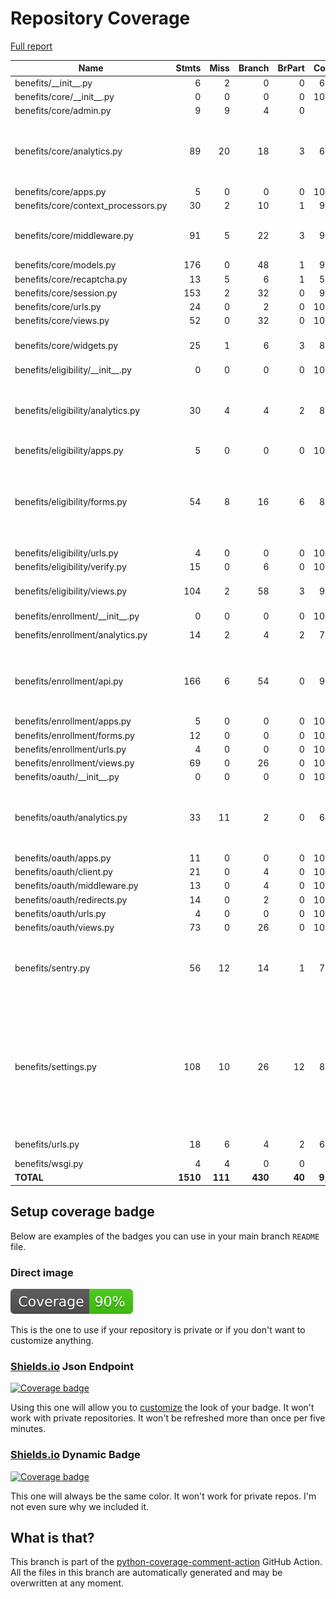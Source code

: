 # Repository Coverage

[Full report](https://htmlpreview.github.io/?https://github.com/cal-itp/benefits/blob/python-coverage-comment-action-data/htmlcov/index.html)

| Name                                 |    Stmts |     Miss |   Branch |   BrPart |   Cover |   Missing |
|------------------------------------- | -------: | -------: | -------: | -------: | ------: | --------: |
| benefits/\_\_init\_\_.py             |        6 |        2 |        0 |        0 |     67% |       5-7 |
| benefits/core/\_\_init\_\_.py        |        0 |        0 |        0 |        0 |    100% |           |
| benefits/core/admin.py               |        9 |        9 |        4 |        0 |      0% |      4-22 |
| benefits/core/analytics.py           |       89 |       20 |       18 |        3 |     67% |114-116, 121, 127-149, 160 |
| benefits/core/apps.py                |        5 |        0 |        0 |        0 |    100% |           |
| benefits/core/context\_processors.py |       30 |        2 |       10 |        1 |     92% |    63, 73 |
| benefits/core/middleware.py          |       91 |        5 |       22 |        3 |     93% |37-38, 57-58, 77->82, 145 |
| benefits/core/models.py              |      176 |        0 |       48 |        1 |     99% |    35->38 |
| benefits/core/recaptcha.py           |       13 |        5 |        6 |        1 |     58% |     25-31 |
| benefits/core/session.py             |      153 |        2 |       32 |        0 |     99% |     51-52 |
| benefits/core/urls.py                |       24 |        0 |        2 |        0 |    100% |           |
| benefits/core/views.py               |       52 |        0 |       32 |        0 |    100% |           |
| benefits/core/widgets.py             |       25 |        1 |        6 |        3 |     87% |16, 17->exit, 39->42 |
| benefits/eligibility/\_\_init\_\_.py |        0 |        0 |        0 |        0 |    100% |           |
| benefits/eligibility/analytics.py    |       30 |        4 |        4 |        2 |     82% |21, 37->39, 39->exit, 45, 55, 60 |
| benefits/eligibility/apps.py         |        5 |        0 |        0 |        0 |    100% |           |
| benefits/eligibility/forms.py        |       54 |        8 |       16 |        6 |     80% |38, 115, 117, 119, 129, 135, 142, 165 |
| benefits/eligibility/urls.py         |        4 |        0 |        0 |        0 |    100% |           |
| benefits/eligibility/verify.py       |       15 |        0 |        6 |        0 |    100% |           |
| benefits/eligibility/views.py        |      104 |        2 |       58 |        3 |     97% |41, 65, 123->exit |
| benefits/enrollment/\_\_init\_\_.py  |        0 |        0 |        0 |        0 |    100% |           |
| benefits/enrollment/analytics.py     |       14 |        2 |        4 |        2 |     78% |12->14, 15, 30 |
| benefits/enrollment/api.py           |      166 |        6 |       54 |        0 |     95% |120-121, 133-134, 146-147 |
| benefits/enrollment/apps.py          |        5 |        0 |        0 |        0 |    100% |           |
| benefits/enrollment/forms.py         |       12 |        0 |        0 |        0 |    100% |           |
| benefits/enrollment/urls.py          |        4 |        0 |        0 |        0 |    100% |           |
| benefits/enrollment/views.py         |       69 |        0 |       26 |        0 |    100% |           |
| benefits/oauth/\_\_init\_\_.py       |        0 |        0 |        0 |        0 |    100% |           |
| benefits/oauth/analytics.py          |       33 |       11 |        2 |        0 |     69% |21, 28, 35, 42, 49-50, 55, 60, 65, 70, 75 |
| benefits/oauth/apps.py               |       11 |        0 |        0 |        0 |    100% |           |
| benefits/oauth/client.py             |       21 |        0 |        4 |        0 |    100% |           |
| benefits/oauth/middleware.py         |       13 |        0 |        4 |        0 |    100% |           |
| benefits/oauth/redirects.py          |       14 |        0 |        2 |        0 |    100% |           |
| benefits/oauth/urls.py               |        4 |        0 |        0 |        0 |    100% |           |
| benefits/oauth/views.py              |       73 |        0 |       26 |        0 |    100% |           |
| benefits/sentry.py                   |       56 |       12 |       14 |        1 |     79% |19, 24-25, 30, 34-35, 63-64, 85-106 |
| benefits/settings.py                 |      108 |       10 |       26 |       12 |     84% |39, 62, 70, 91->96, 107->110, 123, 131, 164, 281, 283, 294, 304 |
| benefits/urls.py                     |       18 |        6 |        4 |        2 |     64% |31-34, 37-40 |
| benefits/wsgi.py                     |        4 |        4 |        0 |        0 |      0% |      9-16 |
|                            **TOTAL** | **1510** |  **111** |  **430** |   **40** | **91%** |           |


## Setup coverage badge

Below are examples of the badges you can use in your main branch `README` file.

### Direct image

[![Coverage badge](https://raw.githubusercontent.com/cal-itp/benefits/python-coverage-comment-action-data/badge.svg)](https://htmlpreview.github.io/?https://github.com/cal-itp/benefits/blob/python-coverage-comment-action-data/htmlcov/index.html)

This is the one to use if your repository is private or if you don't want to customize anything.

### [Shields.io](https://shields.io) Json Endpoint

[![Coverage badge](https://img.shields.io/endpoint?url=https://raw.githubusercontent.com/cal-itp/benefits/python-coverage-comment-action-data/endpoint.json)](https://htmlpreview.github.io/?https://github.com/cal-itp/benefits/blob/python-coverage-comment-action-data/htmlcov/index.html)

Using this one will allow you to [customize](https://shields.io/endpoint) the look of your badge.
It won't work with private repositories. It won't be refreshed more than once per five minutes.

### [Shields.io](https://shields.io) Dynamic Badge

[![Coverage badge](https://img.shields.io/badge/dynamic/json?color=brightgreen&label=coverage&query=%24.message&url=https%3A%2F%2Fraw.githubusercontent.com%2Fcal-itp%2Fbenefits%2Fpython-coverage-comment-action-data%2Fendpoint.json)](https://htmlpreview.github.io/?https://github.com/cal-itp/benefits/blob/python-coverage-comment-action-data/htmlcov/index.html)

This one will always be the same color. It won't work for private repos. I'm not even sure why we included it.

## What is that?

This branch is part of the
[python-coverage-comment-action](https://github.com/marketplace/actions/python-coverage-comment)
GitHub Action. All the files in this branch are automatically generated and may be
overwritten at any moment.